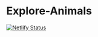 # Explore-Animals
[![Netlify Status](https://api.netlify.com/api/v1/badges/be777383-a1cc-4e6e-9bf5-1e89031f7ca5/deploy-status)](https://app.netlify.com/sites/christins-tierwelt/deploys)
